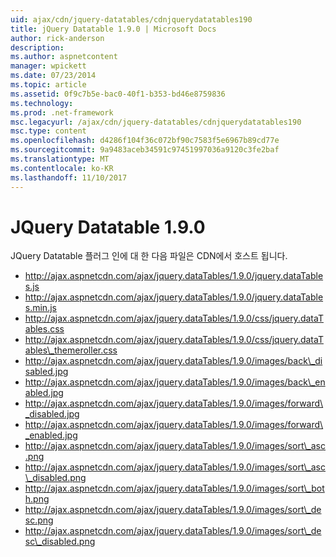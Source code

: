 ```yaml
---
uid: ajax/cdn/jquery-datatables/cdnjquerydatatables190
title: jQuery Datatable 1.9.0 | Microsoft Docs
author: rick-anderson
description: 
ms.author: aspnetcontent
manager: wpickett
ms.date: 07/23/2014
ms.topic: article
ms.assetid: 0f9c7b5e-bac0-40f1-b353-bd46e8759836
ms.technology: 
ms.prod: .net-framework
msc.legacyurl: /ajax/cdn/jquery-datatables/cdnjquerydatatables190
msc.type: content
ms.openlocfilehash: d4286f104f36c072bf90c7583f5e6967b89cd77e
ms.sourcegitcommit: 9a9483aceb34591c97451997036a9120c3fe2baf
ms.translationtype: MT
ms.contentlocale: ko-KR
ms.lasthandoff: 11/10/2017
---
```

<a name="jquery-datatables-190"></a>JQuery Datatable 1.9.0
====================
JQuery Datatable 플러그 인에 대 한 다음 파일은 CDN에서 호스트 됩니다.

- http://ajax.aspnetcdn.com/ajax/jquery.dataTables/1.9.0/jquery.dataTables.js
- http://ajax.aspnetcdn.com/ajax/jquery.dataTables/1.9.0/jquery.dataTables.min.js
- http://ajax.aspnetcdn.com/ajax/jquery.dataTables/1.9.0/css/jquery.dataTables.css
- http://ajax.aspnetcdn.com/ajax/jquery.dataTables/1.9.0/css/jquery.dataTables\_themeroller.css
- http://ajax.aspnetcdn.com/ajax/jquery.dataTables/1.9.0/images/back\_disabled.jpg
- http://ajax.aspnetcdn.com/ajax/jquery.dataTables/1.9.0/images/back\_enabled.jpg
- http://ajax.aspnetcdn.com/ajax/jquery.dataTables/1.9.0/images/forward\_disabled.jpg
- http://ajax.aspnetcdn.com/ajax/jquery.dataTables/1.9.0/images/forward\_enabled.jpg
- http://ajax.aspnetcdn.com/ajax/jquery.dataTables/1.9.0/images/sort\_asc.png
- http://ajax.aspnetcdn.com/ajax/jquery.dataTables/1.9.0/images/sort\_asc\_disabled.png
- http://ajax.aspnetcdn.com/ajax/jquery.dataTables/1.9.0/images/sort\_both.png
- http://ajax.aspnetcdn.com/ajax/jquery.dataTables/1.9.0/images/sort\_desc.png
- http://ajax.aspnetcdn.com/ajax/jquery.dataTables/1.9.0/images/sort\_desc\_disabled.png
